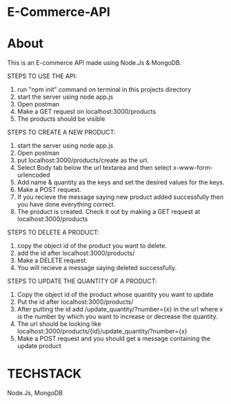 # E-Commerce-API
# About
This is an E-commerce API made using Node.Js & MongoDB.

STEPS TO USE THE API:

1. run "npm init" command on terminal in this projects directory
2. start the server using node app.js
3. Open postman
4. Make a GET request on localhost:3000/products
5. The products should be visible

STEPS TO CREATE A NEW PRODUCT:

1. start the server using node app.js
2. Open postman
3. put localhost:3000/products/create as the url.
4. Select Body tab below the url textarea and then select x-www-form-urlencoded
5. Add name & quantity as the keys and set the desired values for the keys.
6. Make a POST request.
7. If you recieve the message saying new product added successfully then you have done everything correct.
8. The product is created. Check it out by making a GET request at localhost:3000/products

STEPS TO DELETE A PRODUCT:

1. copy the object id of the product you want to delete.
2. add the id after localhost:3000/products/
3. Make a DELETE request.
4. You will recieve a message saying deleted successfully.

STEPS TO UPDATE THE QUANTITY OF A PRODUCT:

1. Copy the object id of the product whose quantity you want to update
2. Put the id after localhost:3000/products/
3. After putting the id add /update_quantity/?number={x} in the url where x is the number by which you want to increase or decrease the quantity.
4. The url should be looking like localhost:3000/products/{id}/update_quantity/?number={x}
5. Make a POST request and you should get a message containing the update product
    
# TECHSTACK

Node.Js, MongoDB

   
